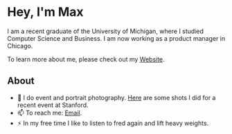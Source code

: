 # Hey, I'm Max 
I am a recent graduate of the University of Michigan, where I studied Computer Science and Business. I am now working as a product manager in Chicago.

To learn more about me, please check out my [Website](https://mwalts.com).

## About
- 🔭 I do event and portrait photography. [Here](https://drive.google.com/drive/folders/1HLzzaSd7ggJCKS3IrMFvo_puVJPwdqkY?usp=share_link) are some shots I did for a recent event at Stanford.
- 📫 To reach me: [Email](mailto:max.c.walts@gmail.com).
- ⚡ In my free time I like to listen to fred again and lift heavy weights.
